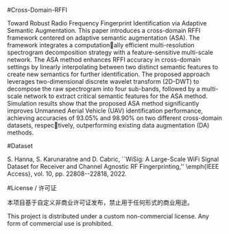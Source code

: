 #Cross-Domain-RFFI

Toward Robust Radio Frequency Fingerprint Identification via Adaptive Semantic Augmentation. This paper introduces a cross-domain RFFI framework centered on adaptive semantic augmentation (ASA). The framework integrates a computationally efficient multi-resolution spectrogram decomposition strategy with a feature-sensitive multi-scale network. The ASA method enhances RFFI accuracy in cross-domain settings by linearly interpolating between two distinct semantic features to create new semantics for further identification. The proposed approach leverages two-dimensional discrete wavelet transform (2D-DWT) to decompose the raw spectrogram into four sub-bands, followed by a multi-scale network to extract critical semantic features for the ASA method. Simulation results show that the proposed ASA method significantly improves Unmanned Aerial Vehicle (UAV) identification performance, achieving accuracies of 93.05% and 98.90% on two different cross-domain datasets, respectively, outperforming existing data augmentation (DA) methods.

#Dataset

S. Hanna, S. Karunaratne and D. Cabric, ``WiSig: A Large-Scale WiFi Signal Dataset for Receiver and Channel Agnostic RF Fingerprinting,'' \emph{IEEE Access}, vol. 10, pp. 22808--22818, 2022.

#License / 许可证

本项目基于自定义非商业许可证发布，禁止用于任何形式的商业用途。

This project is distributed under a custom non-commercial license. Any form of commercial use is prohibited.
